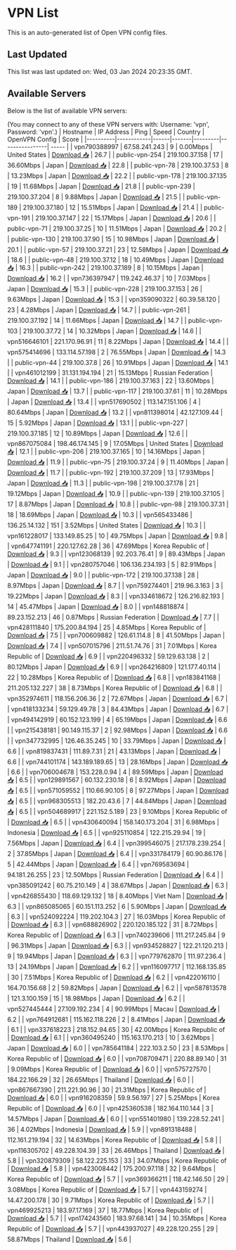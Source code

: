 # VPN List

This is an auto-generated list of Open VPN config files.

## Last Updated

This list was last updated on: Wed, 03 Jan 2024 20:23:35 GMT.

## Available Servers

Below is the list of available VPN servers:

(You may connect to any of these VPN servers with: Username: 'vpn', Password: 'vpn'.)
| Hostname | IP Address | Ping | Speed | Country | OpenVPN Config | Score |
|----------|------------|------|-------|---------|----------------| ----- |
| vpn790388997 | 67.58.241.243 | 9 | 0.00Mbps | United States | [Download 📥](./configs/server_0_US.ovpn) | 26.7 |
| public-vpn-254 | 219.100.37.158 | 17 | 36.60Mbps | Japan | [Download 📥](./configs/server_1_JP.ovpn) | 22.8 |
| public-vpn-78 | 219.100.37.53 | 8 | 13.23Mbps | Japan | [Download 📥](./configs/server_2_JP.ovpn) | 22.2 |
| public-vpn-178 | 219.100.37.135 | 19 | 11.68Mbps | Japan | [Download 📥](./configs/server_3_JP.ovpn) | 21.8 |
| public-vpn-239 | 219.100.37.204 | 8 | 9.88Mbps | Japan | [Download 📥](./configs/server_4_JP.ovpn) | 21.5 |
| public-vpn-189 | 219.100.37.180 | 12 | 15.51Mbps | Japan | [Download 📥](./configs/server_5_JP.ovpn) | 21.4 |
| public-vpn-191 | 219.100.37.147 | 22 | 15.17Mbps | Japan | [Download 📥](./configs/server_6_JP.ovpn) | 20.6 |
| public-vpn-71 | 219.100.37.25 | 10 | 11.51Mbps | Japan | [Download 📥](./configs/server_7_JP.ovpn) | 20.2 |
| public-vpn-130 | 219.100.37.90 | 15 | 10.98Mbps | Japan | [Download 📥](./configs/server_8_JP.ovpn) | 20.1 |
| public-vpn-57 | 219.100.37.21 | 23 | 12.58Mbps | Japan | [Download 📥](./configs/server_9_JP.ovpn) | 18.6 |
| public-vpn-48 | 219.100.37.12 | 18 | 10.49Mbps | Japan | [Download 📥](./configs/server_10_JP.ovpn) | 16.3 |
| public-vpn-242 | 219.100.37.189 | 8 | 10.15Mbps | Japan | [Download 📥](./configs/server_11_JP.ovpn) | 16.2 |
| vpn736397947 | 119.242.46.37 | 10 | 7.03Mbps | Japan | [Download 📥](./configs/server_12_JP.ovpn) | 15.3 |
| public-vpn-228 | 219.100.37.153 | 26 | 9.63Mbps | Japan | [Download 📥](./configs/server_13_JP.ovpn) | 15.3 |
| vpn359090322 | 60.39.58.120 | 23 | 4.28Mbps | Japan | [Download 📥](./configs/server_14_JP.ovpn) | 14.7 |
| public-vpn-261 | 219.100.37.192 | 14 | 11.66Mbps | Japan | [Download 📥](./configs/server_15_JP.ovpn) | 14.7 |
| public-vpn-103 | 219.100.37.72 | 14 | 10.32Mbps | Japan | [Download 📥](./configs/server_16_JP.ovpn) | 14.6 |
| vpn516646101 | 221.170.96.91 | 11 | 8.22Mbps | Japan | [Download 📥](./configs/server_17_JP.ovpn) | 14.4 |
| vpn575414696 | 133.114.57.198 | 2 | 76.55Mbps | Japan | [Download 📥](./configs/server_18_JP.ovpn) | 14.3 |
| public-vpn-44 | 219.100.37.8 | 26 | 10.91Mbps | Japan | [Download 📥](./configs/server_19_JP.ovpn) | 14.1 |
| vpn461012199 | 31.131.194.194 | 21 | 15.13Mbps | Russian Federation | [Download 📥](./configs/server_20_RU.ovpn) | 14.1 |
| public-vpn-186 | 219.100.37.163 | 22 | 13.60Mbps | Japan | [Download 📥](./configs/server_21_JP.ovpn) | 13.7 |
| public-vpn-117 | 219.100.37.61 | 11 | 10.28Mbps | Japan | [Download 📥](./configs/server_22_JP.ovpn) | 13.4 |
| vpn517690502 | 113.147.151.106 | 4 | 80.64Mbps | Japan | [Download 📥](./configs/server_23_JP.ovpn) | 13.2 |
| vpn811398014 | 42.127.109.44 | 15 | 5.92Mbps | Japan | [Download 📥](./configs/server_24_JP.ovpn) | 13.1 |
| public-vpn-227 | 219.100.37.185 | 12 | 10.89Mbps | Japan | [Download 📥](./configs/server_25_JP.ovpn) | 12.6 |
| vpn867075084 | 198.46.174.145 | 9 | 17.05Mbps | United States | [Download 📥](./configs/server_26_US.ovpn) | 12.1 |
| public-vpn-206 | 219.100.37.165 | 10 | 14.16Mbps | Japan | [Download 📥](./configs/server_27_JP.ovpn) | 11.9 |
| public-vpn-75 | 219.100.37.24 | 9 | 11.40Mbps | Japan | [Download 📥](./configs/server_28_JP.ovpn) | 11.7 |
| public-vpn-192 | 219.100.37.209 | 13 | 17.93Mbps | Japan | [Download 📥](./configs/server_29_JP.ovpn) | 11.3 |
| public-vpn-198 | 219.100.37.178 | 21 | 19.12Mbps | Japan | [Download 📥](./configs/server_30_JP.ovpn) | 10.9 |
| public-vpn-139 | 219.100.37.105 | 17 | 8.87Mbps | Japan | [Download 📥](./configs/server_31_JP.ovpn) | 10.8 |
| public-vpn-98 | 219.100.37.31 | 18 | 18.69Mbps | Japan | [Download 📥](./configs/server_32_JP.ovpn) | 10.3 |
| vpn565433486 | 136.25.14.132 | 151 | 3.52Mbps | United States | [Download 📥](./configs/server_33_US.ovpn) | 10.3 |
| vpn161228017 | 133.149.85.25 | 10 | 49.75Mbps | Japan | [Download 📥](./configs/server_34_JP.ovpn) | 9.8 |
| vpn647741191 | 220.127.62.28 | 36 | 47.69Mbps | Korea Republic of | [Download 📥](./configs/server_35_KR.ovpn) | 9.3 |
| vpn123068139 | 92.203.76.41 | 9 | 89.43Mbps | Japan | [Download 📥](./configs/server_36_JP.ovpn) | 9.1 |
| vpn280757046 | 106.136.234.193 | 5 | 82.91Mbps | Japan | [Download 📥](./configs/server_37_JP.ovpn) | 9.0 |
| public-vpn-172 | 219.100.37.138 | 28 | 8.97Mbps | Japan | [Download 📥](./configs/server_38_JP.ovpn) | 8.7 |
| vpn759274401 | 219.96.3.163 | 3 | 19.22Mbps | Japan | [Download 📥](./configs/server_39_JP.ovpn) | 8.3 |
| vpn334618672 | 126.216.82.193 | 14 | 45.47Mbps | Japan | [Download 📥](./configs/server_40_JP.ovpn) | 8.0 |
| vpn148818874 | 89.23.152.213 | 46 | 0.87Mbps | Russian Federation | [Download 📥](./configs/server_41_RU.ovpn) | 7.7 |
| vpn428111840 | 175.200.84.194 | 25 | 4.85Mbps | Korea Republic of | [Download 📥](./configs/server_42_KR.ovpn) | 7.5 |
| vpn700609882 | 126.61.114.8 | 8 | 41.50Mbps | Japan | [Download 📥](./configs/server_43_JP.ovpn) | 7.4 |
| vpn507015796 | 211.51.74.76 | 31 | 7.01Mbps | Korea Republic of | [Download 📥](./configs/server_44_KR.ovpn) | 6.9 |
| vpn220496332 | 59.129.63.138 | 2 | 80.12Mbps | Japan | [Download 📥](./configs/server_45_JP.ovpn) | 6.9 |
| vpn264216809 | 121.177.40.114 | 22 | 10.28Mbps | Korea Republic of | [Download 📥](./configs/server_46_KR.ovpn) | 6.8 |
| vpn183841168 | 211.205.132.227 | 38 | 8.73Mbps | Korea Republic of | [Download 📥](./configs/server_47_KR.ovpn) | 6.8 |
| vpn352974611 | 118.156.206.36 | 2 | 72.67Mbps | Japan | [Download 📥](./configs/server_48_JP.ovpn) | 6.7 |
| vpn418133234 | 59.129.49.78 | 3 | 84.43Mbps | Japan | [Download 📥](./configs/server_49_JP.ovpn) | 6.7 |
| vpn494142919 | 60.152.123.199 | 4 | 65.19Mbps | Japan | [Download 📥](./configs/server_50_JP.ovpn) | 6.6 |
| vpn215438181 | 90.149.115.37 | 2 | 92.98Mbps | Japan | [Download 📥](./configs/server_51_JP.ovpn) | 6.6 |
| vpn347732995 | 126.46.35.245 | 10 | 33.79Mbps | Japan | [Download 📥](./configs/server_52_JP.ovpn) | 6.6 |
| vpn819837431 | 111.89.7.31 | 21 | 43.13Mbps | Japan | [Download 📥](./configs/server_53_JP.ovpn) | 6.6 |
| vpn744101174 | 143.189.189.65 | 13 | 28.16Mbps | Japan | [Download 📥](./configs/server_54_JP.ovpn) | 6.6 |
| vpn706004678 | 153.228.0.94 | 4 | 89.59Mbps | Japan | [Download 📥](./configs/server_55_JP.ovpn) | 6.5 |
| vpn129891567 | 60.132.230.18 | 6 | 8.92Mbps | Japan | [Download 📥](./configs/server_56_JP.ovpn) | 6.5 |
| vpn571059552 | 110.66.90.105 | 8 | 97.27Mbps | Japan | [Download 📥](./configs/server_57_JP.ovpn) | 6.5 |
| vpn968305513 | 182.20.43.6 | 7 | 44.84Mbps | Japan | [Download 📥](./configs/server_58_JP.ovpn) | 6.5 |
| vpn504689917 | 221.152.5.189 | 23 | 9.10Mbps | Korea Republic of | [Download 📥](./configs/server_59_KR.ovpn) | 6.5 |
| vpn430640094 | 158.140.173.204 | 31 | 6.98Mbps | Indonesia | [Download 📥](./configs/server_60_ID.ovpn) | 6.5 |
| vpn925110854 | 122.215.29.94 | 19 | 7.56Mbps | Japan | [Download 📥](./configs/server_61_JP.ovpn) | 6.4 |
| vpn399546075 | 217.178.239.254 | 2 | 37.85Mbps | Japan | [Download 📥](./configs/server_62_JP.ovpn) | 6.4 |
| vpn331784179 | 60.90.86.176 | 5 | 42.44Mbps | Japan | [Download 📥](./configs/server_63_JP.ovpn) | 6.4 |
| vpn769583694 | 94.181.26.255 | 23 | 12.50Mbps | Russian Federation | [Download 📥](./configs/server_64_RU.ovpn) | 6.4 |
| vpn385091242 | 60.75.210.149 | 4 | 38.67Mbps | Japan | [Download 📥](./configs/server_65_JP.ovpn) | 6.3 |
| vpn426855430 | 118.69.129.132 | 18 | 8.40Mbps | Viet Nam | [Download 📥](./configs/server_66_VN.ovpn) | 6.3 |
| vpn865085065 | 60.151.113.252 | 6 | 5.90Mbps | Japan | [Download 📥](./configs/server_67_JP.ovpn) | 6.3 |
| vpn524092224 | 119.202.104.3 | 27 | 16.03Mbps | Korea Republic of | [Download 📥](./configs/server_68_KR.ovpn) | 6.3 |
| vpn688826902 | 220.120.185.122 | 31 | 8.72Mbps | Korea Republic of | [Download 📥](./configs/server_69_KR.ovpn) | 6.3 |
| vpn740239606 | 111.217.245.84 | 9 | 96.31Mbps | Japan | [Download 📥](./configs/server_70_JP.ovpn) | 6.3 |
| vpn934528827 | 122.21.120.213 | 9 | 19.94Mbps | Japan | [Download 📥](./configs/server_71_JP.ovpn) | 6.3 |
| vpn779762870 | 111.97.236.4 | 13 | 24.19Mbps | Japan | [Download 📥](./configs/server_72_JP.ovpn) | 6.2 |
| vpn116097717 | 112.168.135.85 | 30 | 7.51Mbps | Korea Republic of | [Download 📥](./configs/server_73_KR.ovpn) | 6.2 |
| vpn422016110 | 164.70.156.68 | 2 | 59.82Mbps | Japan | [Download 📥](./configs/server_74_JP.ovpn) | 6.2 |
| vpn587813578 | 121.3.100.159 | 15 | 18.98Mbps | Japan | [Download 📥](./configs/server_75_JP.ovpn) | 6.2 |
| vpn527445444 | 27.109.192.234 | 4 | 90.99Mbps | Macau | [Download 📥](./configs/server_76_MO.ovpn) | 6.2 |
| vpn764912681 | 115.162.118.226 | 2 | 8.41Mbps | Japan | [Download 📥](./configs/server_77_JP.ovpn) | 6.1 |
| vpn337618223 | 218.152.94.65 | 30 | 42.00Mbps | Korea Republic of | [Download 📥](./configs/server_78_KR.ovpn) | 6.1 |
| vpn360495240 | 115.163.170.213 | 10 | 3.62Mbps | Japan | [Download 📥](./configs/server_79_JP.ovpn) | 6.0 |
| vpn785641184 | 222.103.2.50 | 23 | 8.53Mbps | Korea Republic of | [Download 📥](./configs/server_80_KR.ovpn) | 6.0 |
| vpn708709471 | 220.88.89.140 | 31 | 9.09Mbps | Korea Republic of | [Download 📥](./configs/server_81_KR.ovpn) | 6.0 |
| vpn575727570 | 184.22.166.29 | 32 | 26.65Mbps | Thailand | [Download 📥](./configs/server_82_TH.ovpn) | 6.0 |
| vpn867667390 | 211.221.90.96 | 30 | 21.31Mbps | Korea Republic of | [Download 📥](./configs/server_83_KR.ovpn) | 6.0 |
| vpn916208359 | 59.9.56.197 | 27 | 5.25Mbps | Korea Republic of | [Download 📥](./configs/server_84_KR.ovpn) | 6.0 |
| vpn425360538 | 182.164.110.144 | 3 | 14.57Mbps | Japan | [Download 📥](./configs/server_85_JP.ovpn) | 6.0 |
| vpn551401980 | 139.228.52.241 | 36 | 4.02Mbps | Indonesia | [Download 📥](./configs/server_86_ID.ovpn) | 5.9 |
| vpn891318488 | 112.161.219.194 | 32 | 14.63Mbps | Korea Republic of | [Download 📥](./configs/server_87_KR.ovpn) | 5.8 |
| vpn116305702 | 49.228.104.39 | 33 | 26.46Mbps | Thailand | [Download 📥](./configs/server_88_TH.ovpn) | 5.8 |
| vpn320879309 | 58.122.225.153 | 33 | 34.07Mbps | Korea Republic of | [Download 📥](./configs/server_89_KR.ovpn) | 5.8 |
| vpn423008442 | 175.200.97.118 | 32 | 9.64Mbps | Korea Republic of | [Download 📥](./configs/server_90_KR.ovpn) | 5.7 |
| vpn369366211 | 118.42.146.50 | 29 | 3.08Mbps | Korea Republic of | [Download 📥](./configs/server_91_KR.ovpn) | 5.7 |
| vpn443159274 | 14.47.200.178 | 30 | 9.71Mbps | Korea Republic of | [Download 📥](./configs/server_92_KR.ovpn) | 5.7 |
| vpn469925213 | 183.97.17.169 | 37 | 18.77Mbps | Korea Republic of | [Download 📥](./configs/server_93_KR.ovpn) | 5.7 |
| vpn174243560 | 183.97.68.141 | 34 | 10.35Mbps | Korea Republic of | [Download 📥](./configs/server_94_KR.ovpn) | 5.7 |
| vpn443937027 | 49.228.120.255 | 29 | 58.87Mbps | Thailand | [Download 📥](./configs/server_95_TH.ovpn) | 5.6 |
